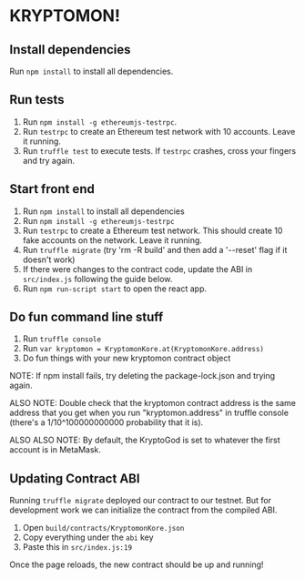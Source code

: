 # KRYPTOMON!

## Install dependencies
Run `npm install` to install all dependencies.

## Run tests
1. Run `npm install -g ethereumjs-testrpc`.
2. Run `testrpc` to create an Ethereum test network with 10 accounts. Leave it running.
3. Run `truffle test` to execute tests. If `testrpc` crashes, cross your fingers and try again.

## Start front end
1. Run `npm install` to install all dependencies
2. Run `npm install -g ethereumjs-testrpc`
3. Run `testrpc` to create a Ethereum test network. This should create 10 fake accounts on the network. Leave it running.
4. Run `truffle migrate` (try 'rm -R build' and then add a '--reset' flag if it doesn't work)
5. If there were changes to the contract code, update the ABI in `src/index.js` following the guide below.
6. Run `npm run-script start` to open the react app.

## Do fun command line stuff
1. Run `truffle console`
2. Run `var kryptomon = KryptomonKore.at(KryptomonKore.address)`
3. Do fun things with your new kryptomon contract object

NOTE: If npm install fails, try deleting the package-lock.json and
trying again.

ALSO NOTE: Double check that the kryptomon contract address is the same address
that you get when you run "kryptomon.address" in truffle console (there's a 1/10^100000000000
probability that it is).

ALSO ALSO NOTE: By default, the KryptoGod is set to whatever the first account is in MetaMask.

## Updating Contract ABI

Running `truffle migrate` deployed our contract to our testnet. But for development work we can initialize the contract from the compiled ABI.

1. Open `build/contracts/KryptomonKore.json`
2. Copy everything under the `abi` key
3. Paste this in `src/index.js:19`

Once the page reloads, the new contract should be up and running!
